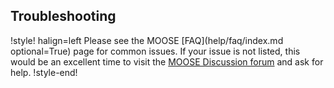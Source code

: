 ## Troubleshooting

!style! halign=left
Please see the MOOSE [FAQ](help/faq/index.md optional=True) page for common issues. If your issue is not listed, this
would be an excellent time to visit the
[MOOSE Discussion forum](https://github.com/idaholab/moose/discussions) and ask for help.
!style-end!
